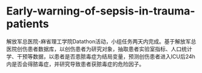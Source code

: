 # Early-warning-of-sepsis-in-trauma-patients
解放军总医院-麻省理工学院Datathon活动，小组任务两天内完成。基于解放军总医院创伤患者数据库，以创伤患者为研究对象，抽取患者实验室指标、人口统计学、干预等数据，以患者是否患脓毒症为结局变量，预测创伤患者进入ICU后24h内是否会得脓毒症，并研究导致患者获脓毒症的危险因子。
